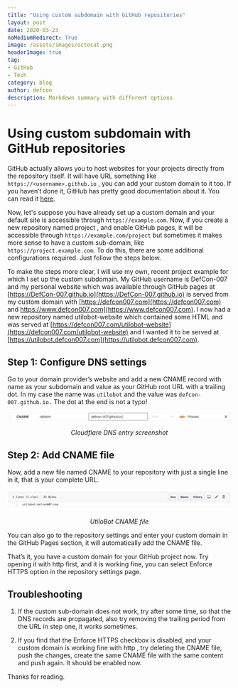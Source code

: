```yaml
---
title: "Using custom subdomain with GitHub repositories"
layout: post
date: 2020-03-23
noMediumRedirect: True
image: /assets/images/octocat.png
headerImage: true
tag:
- GitHub
- Tech
category: blog
author: defcon
description: Markdown summary with different options
---
```



# Using custom subdomain with GitHub repositories

GitHub actually allows you to host websites for your projects directly from the repository itself. It will have URL something like `https://<username>.github.io` , you can add your custom domain to it too. If you haven’t done it, GitHub has pretty good documentation about it. You can read it [here](https://help.github.com/en/github/working-with-github-pages/about-custom-domains-and-github-pages).

Now, let's suppose you have already set up a custom domain and your default site is accessible through `https://example.com`. Now, if you create a new repository named project , and enable GitHub pages, it will be accessible through `https://example.com/project` but sometimes it makes more sense to have a custom sub-domain, like `https://project.example.com`. To do this, there are some additional configurations required. Just follow the steps below.<br/>


To make the steps more clear, I will use my own, recent project example for which I set up the custom subdomain. My GitHub username is DefCon-007 and my personal website which was available through GitHub pages at [https://DefCon-007.github.io](https://DefCon-007.github.io) is served from my custom domain with [https://defcon007.com](https://defcon007.com) and https://www.defcon007.com](https://www.defcon007.com). I now had a new repository named utilobot-website which contained some HTML and was served at [https://defcon007.com/utilobot-website](https://defcon007.com/utilobot-website) and I wanted it to be served at [https://utilobot.defcon007.com](https://utilobot.defcon007.com). 

## Step 1: Configure DNS settings

Go to your domain provider’s website and add a new CNAME record with name as your subdomain and value as your GitHub root URL with a trailing dot. In my case the name was `utilobot` and the value was `defcon-007.github.io.` The dot at the end is not a typo!

![Cloudflare DNS entry screenshot](/assets/images/blog/github_custom_domain/cloudflare.png)*<center>Cloudflare DNS entry screenshot</center>*

## Step 2: Add CNAME file

Now, add a new file named CNAME to your repository with just a single line in it, that is your complete URL. 

![UtiloBot CNAME file](/assets/images/blog/github_custom_domain/cname.png)*<center>UtiloBot CNAME file</center>*

You can also go to the repository settings and enter your custom domain in the GitHub Pages section, it will automatically add the CNAME file. 

That’s it, you have a custom domain for your GitHub project now. Try opening it with http first, and it is working fine, you can select Enforce HTTPS option in the repository settings page. 

## Troubleshooting

1. If the custom sub-domain does not work, try after some time, so that the DNS records are propagated, also try removing the trailing period from the URL in step one, it works sometimes.

1. If you find that the Enforce HTTPS checkbox is disabled, and your custom domain is working fine with http , try deleting the CNAME file, push the changes, create the same CNAME file with the same content and push again. It should be enabled now. 

Thanks for reading.
